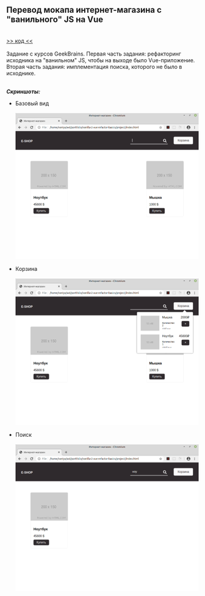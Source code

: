 ## Перевод мокапа интернет-магазина с "ванильного" JS на Vue
\
[>> код <<](https://github.com/vaniya-k/vanilla-2-vue-basics)
\
\
Задание с курсов GeekBrains. Первая часть задания: рефакторинг исходника на "ванильном" JS, чтобы на выходе было Vue-приложение. Вторая часть задания: имплементация поиска, которого не было в исходнике.

\
_**Скриншоты:**_
* Базовый вид
\
\
![Before](01.png)

* Корзина
\
\
![After](02.png)

* Поиск
\
\
![After](03.png)
